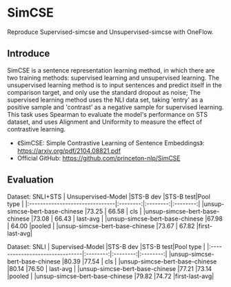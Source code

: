 # SimCSE
Reproduce Supervised-simcse and Unsupervised-simcse with OneFlow.

## Introduce
SimCSE is a sentence representation learning method, in which there are two training methods: supervised learning and unsupervised learning. The unsupervised learning method is to input sentences and predict itself in the comparison target, and only use the standard dropout as noise; The supervised learning method uses the NLI data set, taking 'entry' as a positive sample and 'contrast' as a negative sample for supervised learning. This task uses Spearman to evaluate the model's performance on STS dataset, and uses Alignment and Uniformity to measure the effect of contrastive learning. 
- 《SimCSE: Simple Contrastive Learning of Sentence Embeddings》: https://arxiv.org/pdf/2104.08821.pdf
- Official GitHub: https://github.com/princeton-nlp/SimCSE

## Evaluation
Dataset: SNLI+STS
|      Unsupervised-Model        |STS-B dev |STS-B test|Pool type |
|:-------------------------------|:--------:|:--------:|:--------:|
|unsup-simcse-bert-base-chinese  |73.25  | 66.58   |    cls   |
|unsup-simcse-bert-base-chinese  |73.08  | 66.43   | last-avg |
|unsup-simcse-bert-base-chinese  |67.98  | 64.00   |pooled    |
|unsup-simcse-bert-base-chinese  |73.67  | 67.82   |first-last-avg|



Dataset: SNLI
|       Supervised-Model         |STS-B dev |STS-B test|Pool type |
|:-------------------------------|:--------:|:--------:|:--------:|
|unsup-simcse-bert-base-chinese  |80.39  |77.54   |    cls   |
|unsup-simcse-bert-base-chinese  |80.14  |76.50   | last-avg |
|unsup-simcse-bert-base-chinese  |77.21  |73.14   |pooled    |
|unsup-simcse-bert-base-chinese  |79.82  |74.72   |first-last-avg|